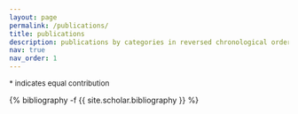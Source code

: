 ```yaml
---
layout: page
permalink: /publications/
title: publications
description: publications by categories in reversed chronological order. 
nav: true
nav_order: 1
---
```

<!-- _pages/publications.md -->

<font size=2> * indicates equal contribution </font>

<div class="publications">

{% bibliography -f {{ site.scholar.bibliography }} %}

</div>
